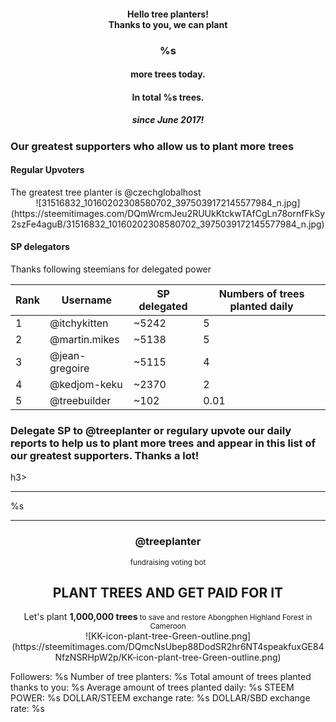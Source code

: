 <center>
  <h4>Hello tree planters!<br /> Thanks to you, we can plant </h4>
  <h3>%s</h3><h4> more trees today. </h4>
  <h4>In total  %s trees.</h4>
  <h5> since June 2017!</h5>
</center>

<h3>Our greatest supporters who allow us to plant more trees</h3>
<h4>Regular Upvoters</h4>
The greatest tree planter is @czechglobalhost
<center>![31516832_10160202308580702_3975039172145577984_n.jpg](https://steemitimages.com/DQmWrcmJeu2RUUkKtckwTAfCgLn78ornfFkSy2szFe4aguB/31516832_10160202308580702_3975039172145577984_n.jpg)</center>
<h4>SP delegators</h4>
Thanks following steemians for delegated power

Rank | Username | SP delegated | Numbers of trees planted daily 
---|---|---|---
1 | @itchykitten | ~5242 | 5
2 | @martin.mikes | ~5138 | 5
3 | @jean-gregoire | ~5115 | 4
4 | @kedjom-keku | ~2370 | 2
5 | @treebuilder | ~102 | 0.01

<h3>Delegate SP to @treeplanter or regulary upvote our daily reports to help us to plant more trees and appear in this list of our greatest supporters. 
Thanks a lot!</h3>h3>

---

%s

---

<center><h3>@treeplanter<br /></h3><small>fundraising voting bot</small><h2>PLANT TREES AND GET PAID FOR IT</h2>Let's plant <strong>1,000,000 trees</strong><small> to save and restore Abongphen Highland Forest in Cameroon</small></center>

<center> ![KK-icon-plant-tree-Green-outline.png](https://steemitimages.com/DQmcNsUbep88DodSR2hr6NT4speakfuxGE84NfzNSRHpW2p/KK-icon-plant-tree-Green-outline.png) </center> 

Followers: %s
Number of tree planters: %s
Total amount of trees planted thanks to you: %s
Average amount of trees planted daily: %s
STEEM POWER: %s
DOLLAR/STEEM exchange rate: %s
DOLLAR/SBD exchange rate: %s
